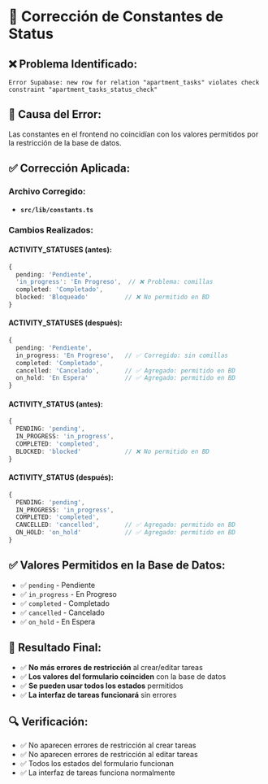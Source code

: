 # 🔧 Corrección de Constantes de Status

## ❌ **Problema Identificado:**
```
Error Supabase: new row for relation "apartment_tasks" violates check constraint "apartment_tasks_status_check"
```

## 🎯 **Causa del Error:**
Las constantes en el frontend no coincidían con los valores permitidos por la restricción de la base de datos.

## ✅ **Corrección Aplicada:**

### **Archivo Corregido:**
- **`src/lib/constants.ts`**

### **Cambios Realizados:**

#### **ACTIVITY_STATUSES (antes):**
```typescript
{
  pending: 'Pendiente',
  'in_progress': 'En Progreso',  // ❌ Problema: comillas
  completed: 'Completado',
  blocked: 'Bloqueado'          // ❌ No permitido en BD
}
```

#### **ACTIVITY_STATUSES (después):**
```typescript
{
  pending: 'Pendiente',
  in_progress: 'En Progreso',   // ✅ Corregido: sin comillas
  completed: 'Completado',
  cancelled: 'Cancelado',       // ✅ Agregado: permitido en BD
  on_hold: 'En Espera'          // ✅ Agregado: permitido en BD
}
```

#### **ACTIVITY_STATUS (antes):**
```typescript
{
  PENDING: 'pending',
  IN_PROGRESS: 'in_progress',
  COMPLETED: 'completed',
  BLOCKED: 'blocked'            // ❌ No permitido en BD
}
```

#### **ACTIVITY_STATUS (después):**
```typescript
{
  PENDING: 'pending',
  IN_PROGRESS: 'in_progress',
  COMPLETED: 'completed',
  CANCELLED: 'cancelled',       // ✅ Agregado: permitido en BD
  ON_HOLD: 'on_hold'            // ✅ Agregado: permitido en BD
}
```

## ✅ **Valores Permitidos en la Base de Datos:**

- ✅ `pending` - Pendiente
- ✅ `in_progress` - En Progreso
- ✅ `completed` - Completado
- ✅ `cancelled` - Cancelado
- ✅ `on_hold` - En Espera

## 🎯 **Resultado Final:**

- ✅ **No más errores de restricción** al crear/editar tareas
- ✅ **Los valores del formulario coinciden** con la base de datos
- ✅ **Se pueden usar todos los estados** permitidos
- ✅ **La interfaz de tareas funcionará** sin errores

## 🔍 **Verificación:**
- ✅ No aparecen errores de restricción al crear tareas
- ✅ No aparecen errores de restricción al editar tareas
- ✅ Todos los estados del formulario funcionan
- ✅ La interfaz de tareas funciona normalmente








